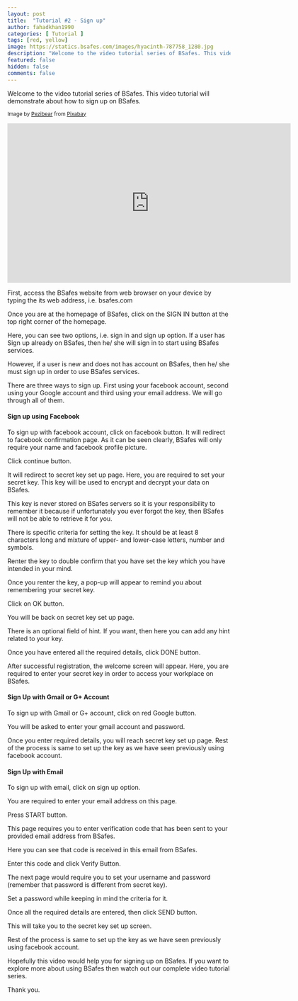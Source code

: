 ```yaml
---
layout: post
title:  "Tutorial #2 - Sign up"
author: fahadkhan1990 
categories: [ Tutorial ]
tags: [red, yellow]
image: https://statics.bsafes.com/images/hyacinth-787758_1280.jpg 
description: "Welcome to the video tutorial series of BSafes. This video tutorial will demonstrate about how to sign up on BSafes. "
featured: false 
hidden: false 
comments: false
---
```

Welcome to the video tutorial series of BSafes. This video tutorial will demonstrate about how to sign up on BSafes. 

<sup>Image by <a href="https://pixabay.com/users/pezibear-526143/">Pezibear</a> from <a href="https://pixabay.com/photos/hyacinth-flower-fragrant-flower-787758/">Pixabay</a></sup>
<iframe width="640" height="360" src="https://www.youtube.com/embed/9HHrTlcUSEQ" frameborder="0" allow="accelerometer; autoplay; encrypted-media; gyroscope; picture-in-picture" allowfullscreen></iframe>

First, access the BSafes website from web browser on your device by typing the its web address, i.e. bsafes.com

Once you are at the homepage of BSafes, click on the SIGN IN button at the top right corner of the homepage.   

Here, you can see two options, i.e. sign in and sign up option. If a user has Sign up already on BSafes, then he/ she will sign in to start using BSafes services.

However, if a user is new and does not has account on BSafes, then he/ she must sign up in order to use BSafes services.

There are three ways to sign up. First using your facebook account, second using your Google account and third using your email address. We will go through all of them.

#### Sign up using Facebook

To sign up with facebook account, click on facebook button. It will redirect to facebook confirmation page. As it can be seen clearly, BSafes will only require your name and facebook profile picture. 

Click continue button.

It will redirect to secret key set up page. Here, you are required to set your secret key. This key will be used to encrypt and decrypt your data on BSafes. 

This key is never stored on BSafes servers so it is your responsibility to remember it because if unfortunately you ever forgot the key, then BSafes will not be able to retrieve it for you.

There is specific criteria for setting the key. It should be at least 8 characters long and mixture of upper- and lower-case letters, number and symbols.

Renter the key to double confirm that you have set the key which you have intended in your mind.

Once you renter the key, a pop-up will appear to remind you about remembering your secret key. 

Click on OK button.

You will be back on secret key set up page. 

There is an optional field of hint. If you want, then here you can add any hint related to your key.

Once you have entered all the required details, click DONE button.

After successful registration, the welcome screen will appear. Here, you are required to enter your secret key in order to access your workplace on BSafes.

#### Sign Up with Gmail or G+ Account

To sign up with Gmail or G+ account, click on red Google button. 

You will be asked to enter your gmail account and password. 

Once you enter required details, you will reach secret key set up page. Rest of the process is same to set up the key as we have seen previously using facebook account.

#### Sign Up with Email

To sign up with email, click on sign up option.

You are required to enter your email address on this page.

Press START button.

This page requires you to enter verification code that has been sent to your provided email address from BSafes.

Here you can see that code is received in this email from BSafes.

Enter this code and click Verify Button.

The next page would require you to set your username and password (remember that password is different from secret key).

Set a password while keeping in mind the criteria for it.

Once all the required details are entered, then click SEND button.

This will take you to the secret key set up screen.

Rest of the process is same to set up the key as we have seen previously using facebook account.

Hopefully this video would help you for signing up on BSafes. If you want to explore more about using BSafes then watch out our complete video tutorial series.

Thank you.


